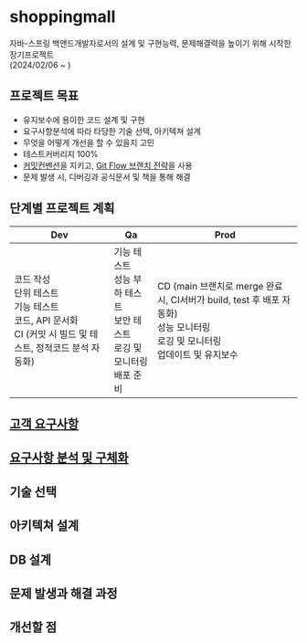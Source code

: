 # shoppingmall
자바-스프링 백앤드개발자로서의 설계 및 구현능력, 문제해결력을 높이기 위해 시작한 장기프로젝트  
(2024/02/06 ~ )

## 프로젝트 목표
- 유지보수에 용이한 코드 설계 및 구현
- 요구사항분석에 따라 타당한 기술 선택, 아키텍쳐 설계
- 무엇을 어떻게 개선을 할 수 있을지 고민 
- 테스트커버리지 100%
- [커밋컨벤션](https://github.com/jhmin99/shoppingmall/wiki#%EC%BB%A4%EB%B0%8B-%EC%BB%A8%EB%B2%A4%EC%85%98)을 지키고, [Git Flow 브랜치 전략](https://github.com/jhmin99/shoppingmall/wiki#git-flow-%EB%B8%8C%EB%9E%9C%EC%B9%98-%EC%A0%84%EB%9E%B5)을 사용
- 문제 발생 시, 디버깅과 공식문서 및 책을 통해 해결

## 단계별 프로젝트 계획

|Dev|Qa|Prod|
|---|---|---|
|코드 작성 <br> 단위 테스트 <br> 기능 테스트 <br> 코드, API 문서화 <br> CI (커밋 시 빌드 및 테스트, 정적코드 분석 자동화)|기능 테스트 <br> 성능 부하 테스트 <br> 보안 테스트 <br> 로깅 및 모니터링 <br> 배포 준비|CD (main 브랜치로 merge 완료 시, CI서버가 build, test 후 배포 자동화) <br> 성능 모니터링 <br> 로깅 및 모니터링 <br> 업데이트 및 유지보수|

## [고객 요구사항](https://github.com/jhmin99/shoppingmall/wiki#%EA%B3%A0%EA%B0%9D-%EC%9A%94%EA%B5%AC%EC%82%AC%ED%95%AD)

## [요구사항 분석 및 구체화](https://github.com/jhmin99/shoppingmall/wiki#%EC%9A%94%EA%B5%AC%EC%82%AC%ED%95%AD-%EB%B6%84%EC%84%9D-%EB%B0%8F-%EA%B5%AC%EC%B2%B4%ED%99%94)

## 기술 선택

## 아키텍쳐 설계

## DB 설계

## 문제 발생과 해결 과정

## 개선할 점


